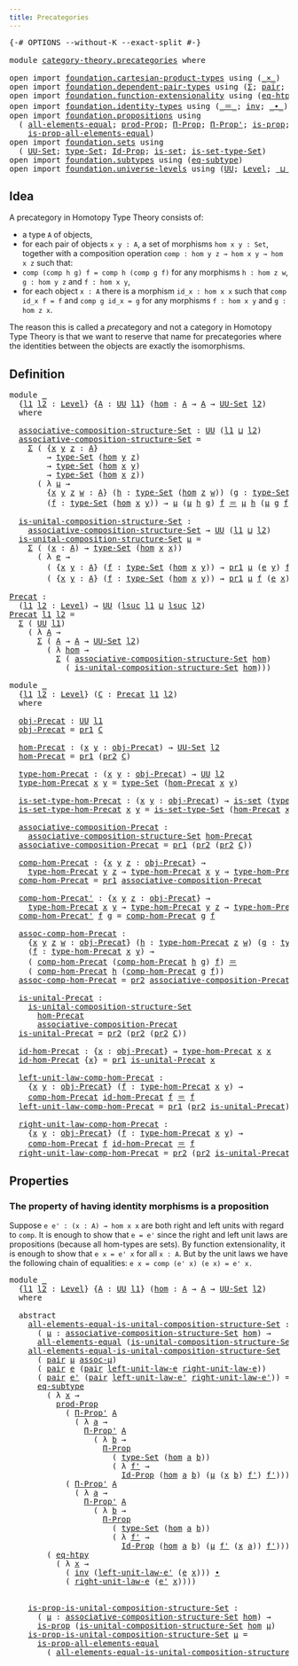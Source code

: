 ```yaml
---
title: Precategories
---
```


<pre class="Agda"><a id="39" class="Symbol">{-#</a> <a id="43" class="Keyword">OPTIONS</a> <a id="51" class="Pragma">--without-K</a> <a id="63" class="Pragma">--exact-split</a> <a id="77" class="Symbol">#-}</a>

<a id="82" class="Keyword">module</a> <a id="89" href="category-theory.precategories.html" class="Module">category-theory.precategories</a> <a id="119" class="Keyword">where</a>

<a id="126" class="Keyword">open</a> <a id="131" class="Keyword">import</a> <a id="138" href="foundation.cartesian-product-types.html" class="Module">foundation.cartesian-product-types</a> <a id="173" class="Keyword">using</a> <a id="179" class="Symbol">(</a><a id="180" href="foundation-core.cartesian-product-types.html#590" class="Function Operator">_×_</a><a id="183" class="Symbol">)</a>
<a id="185" class="Keyword">open</a> <a id="190" class="Keyword">import</a> <a id="197" href="foundation.dependent-pair-types.html" class="Module">foundation.dependent-pair-types</a> <a id="229" class="Keyword">using</a> <a id="235" class="Symbol">(</a><a id="236" href="foundation-core.dependent-pair-types.html#515" class="Record">Σ</a><a id="237" class="Symbol">;</a> <a id="239" href="foundation-core.dependent-pair-types.html#588" class="InductiveConstructor">pair</a><a id="243" class="Symbol">;</a> <a id="245" href="foundation-core.dependent-pair-types.html#605" class="Field">pr1</a><a id="248" class="Symbol">;</a> <a id="250" href="foundation-core.dependent-pair-types.html#617" class="Field">pr2</a><a id="253" class="Symbol">)</a>
<a id="255" class="Keyword">open</a> <a id="260" class="Keyword">import</a> <a id="267" href="foundation.function-extensionality.html" class="Module">foundation.function-extensionality</a> <a id="302" class="Keyword">using</a> <a id="308" class="Symbol">(</a><a id="309" href="foundation-core.function-extensionality.html#1463" class="Function">eq-htpy</a><a id="316" class="Symbol">)</a>
<a id="318" class="Keyword">open</a> <a id="323" class="Keyword">import</a> <a id="330" href="foundation.identity-types.html" class="Module">foundation.identity-types</a> <a id="356" class="Keyword">using</a> <a id="362" class="Symbol">(</a><a id="363" href="foundation-core.identity-types.html#1865" class="Function Operator">_＝_</a><a id="366" class="Symbol">;</a> <a id="368" href="foundation-core.identity-types.html#2729" class="Function">inv</a><a id="371" class="Symbol">;</a> <a id="373" href="foundation-core.identity-types.html#2425" class="Function Operator">_∙_</a><a id="376" class="Symbol">)</a>
<a id="378" class="Keyword">open</a> <a id="383" class="Keyword">import</a> <a id="390" href="foundation.propositions.html" class="Module">foundation.propositions</a> <a id="414" class="Keyword">using</a>
  <a id="422" class="Symbol">(</a> <a id="424" href="foundation-core.propositions.html#2206" class="Function">all-elements-equal</a><a id="442" class="Symbol">;</a> <a id="444" href="foundation-core.propositions.html#5874" class="Function">prod-Prop</a><a id="453" class="Symbol">;</a> <a id="455" href="foundation-core.propositions.html#6694" class="Function">Π-Prop</a><a id="461" class="Symbol">;</a> <a id="463" href="foundation-core.propositions.html#7558" class="Function">Π-Prop&#39;</a><a id="470" class="Symbol">;</a> <a id="472" href="foundation-core.propositions.html#1309" class="Function">is-prop</a><a id="479" class="Symbol">;</a>
    <a id="485" href="foundation-core.propositions.html#2405" class="Function">is-prop-all-elements-equal</a><a id="511" class="Symbol">)</a>
<a id="513" class="Keyword">open</a> <a id="518" class="Keyword">import</a> <a id="525" href="foundation.sets.html" class="Module">foundation.sets</a> <a id="541" class="Keyword">using</a>
  <a id="549" class="Symbol">(</a> <a id="551" href="foundation-core.sets.html#1190" class="Function">UU-Set</a><a id="557" class="Symbol">;</a> <a id="559" href="foundation-core.sets.html#1304" class="Function">type-Set</a><a id="567" class="Symbol">;</a> <a id="569" href="foundation-core.sets.html#1420" class="Function">Id-Prop</a><a id="576" class="Symbol">;</a> <a id="578" href="foundation-core.sets.html#1113" class="Function">is-set</a><a id="584" class="Symbol">;</a> <a id="586" href="foundation-core.sets.html#1355" class="Function">is-set-type-Set</a><a id="601" class="Symbol">)</a>
<a id="603" class="Keyword">open</a> <a id="608" class="Keyword">import</a> <a id="615" href="foundation.subtypes.html" class="Module">foundation.subtypes</a> <a id="635" class="Keyword">using</a> <a id="641" class="Symbol">(</a><a id="642" href="foundation-core.subtypes.html#3438" class="Function">eq-subtype</a><a id="652" class="Symbol">)</a>
<a id="654" class="Keyword">open</a> <a id="659" class="Keyword">import</a> <a id="666" href="foundation.universe-levels.html" class="Module">foundation.universe-levels</a> <a id="693" class="Keyword">using</a> <a id="699" class="Symbol">(</a><a id="700" href="foundation-core.universe-levels.html#235" class="Primitive">UU</a><a id="702" class="Symbol">;</a> <a id="704" href="Agda.Primitive.html#597" class="Postulate">Level</a><a id="709" class="Symbol">;</a> <a id="711" href="Agda.Primitive.html#810" class="Primitive Operator">_⊔_</a><a id="714" class="Symbol">;</a> <a id="716" href="Agda.Primitive.html#780" class="Primitive">lsuc</a><a id="720" class="Symbol">)</a>
</pre>
## Idea

A precategory in Homotopy Type Theory consists of:
- a type `A` of objects,
- for each pair of objects `x y : A`, a set of morphisms `hom x y : Set`,
together with a composition operation `comp : hom y z → hom x y → hom x z` such that:
- `comp (comp h g) f = comp h (comp g f)` for any morphisms `h : hom z w`, `g : hom y z` and `f : hom x y`,
- for each object `x : A` there is a morphism `id_x : hom x x` such that `comp id_x f = f` and `comp g id_x = g` for any morphisms `f : hom x y` and `g : hom z x`.

The reason this is called a *pre*category and not a category in Homotopy Type Theory is that we want to reserve that name for precategories where the identities between the objects are exactly the isomorphisms.

## Definition

<pre class="Agda"><a id="1480" class="Keyword">module</a> <a id="1487" href="category-theory.precategories.html#1487" class="Module">_</a>
  <a id="1491" class="Symbol">{</a><a id="1492" href="category-theory.precategories.html#1492" class="Bound">l1</a> <a id="1495" href="category-theory.precategories.html#1495" class="Bound">l2</a> <a id="1498" class="Symbol">:</a> <a id="1500" href="Agda.Primitive.html#597" class="Postulate">Level</a><a id="1505" class="Symbol">}</a> <a id="1507" class="Symbol">{</a><a id="1508" href="category-theory.precategories.html#1508" class="Bound">A</a> <a id="1510" class="Symbol">:</a> <a id="1512" href="foundation-core.universe-levels.html#235" class="Primitive">UU</a> <a id="1515" href="category-theory.precategories.html#1492" class="Bound">l1</a><a id="1517" class="Symbol">}</a> <a id="1519" class="Symbol">(</a><a id="1520" href="category-theory.precategories.html#1520" class="Bound">hom</a> <a id="1524" class="Symbol">:</a> <a id="1526" href="category-theory.precategories.html#1508" class="Bound">A</a> <a id="1528" class="Symbol">→</a> <a id="1530" href="category-theory.precategories.html#1508" class="Bound">A</a> <a id="1532" class="Symbol">→</a> <a id="1534" href="foundation-core.sets.html#1190" class="Function">UU-Set</a> <a id="1541" href="category-theory.precategories.html#1495" class="Bound">l2</a><a id="1543" class="Symbol">)</a>
  <a id="1547" class="Keyword">where</a>
  
  <a id="1558" href="category-theory.precategories.html#1558" class="Function">associative-composition-structure-Set</a> <a id="1596" class="Symbol">:</a> <a id="1598" href="foundation-core.universe-levels.html#235" class="Primitive">UU</a> <a id="1601" class="Symbol">(</a><a id="1602" href="category-theory.precategories.html#1492" class="Bound">l1</a> <a id="1605" href="Agda.Primitive.html#810" class="Primitive Operator">⊔</a> <a id="1607" href="category-theory.precategories.html#1495" class="Bound">l2</a><a id="1609" class="Symbol">)</a>
  <a id="1613" href="category-theory.precategories.html#1558" class="Function">associative-composition-structure-Set</a> <a id="1651" class="Symbol">=</a>
    <a id="1657" href="foundation-core.dependent-pair-types.html#515" class="Record">Σ</a> <a id="1659" class="Symbol">(</a> <a id="1661" class="Symbol">{</a><a id="1662" href="category-theory.precategories.html#1662" class="Bound">x</a> <a id="1664" href="category-theory.precategories.html#1664" class="Bound">y</a> <a id="1666" href="category-theory.precategories.html#1666" class="Bound">z</a> <a id="1668" class="Symbol">:</a> <a id="1670" href="category-theory.precategories.html#1508" class="Bound">A</a><a id="1671" class="Symbol">}</a>
        <a id="1681" class="Symbol">→</a> <a id="1683" href="foundation-core.sets.html#1304" class="Function">type-Set</a> <a id="1692" class="Symbol">(</a><a id="1693" href="category-theory.precategories.html#1520" class="Bound">hom</a> <a id="1697" href="category-theory.precategories.html#1664" class="Bound">y</a> <a id="1699" href="category-theory.precategories.html#1666" class="Bound">z</a><a id="1700" class="Symbol">)</a>
        <a id="1710" class="Symbol">→</a> <a id="1712" href="foundation-core.sets.html#1304" class="Function">type-Set</a> <a id="1721" class="Symbol">(</a><a id="1722" href="category-theory.precategories.html#1520" class="Bound">hom</a> <a id="1726" href="category-theory.precategories.html#1662" class="Bound">x</a> <a id="1728" href="category-theory.precategories.html#1664" class="Bound">y</a><a id="1729" class="Symbol">)</a>
        <a id="1739" class="Symbol">→</a> <a id="1741" href="foundation-core.sets.html#1304" class="Function">type-Set</a> <a id="1750" class="Symbol">(</a><a id="1751" href="category-theory.precategories.html#1520" class="Bound">hom</a> <a id="1755" href="category-theory.precategories.html#1662" class="Bound">x</a> <a id="1757" href="category-theory.precategories.html#1666" class="Bound">z</a><a id="1758" class="Symbol">))</a>
      <a id="1767" class="Symbol">(</a> <a id="1769" class="Symbol">λ</a> <a id="1771" href="category-theory.precategories.html#1771" class="Bound">μ</a> <a id="1773" class="Symbol">→</a>
        <a id="1783" class="Symbol">{</a><a id="1784" href="category-theory.precategories.html#1784" class="Bound">x</a> <a id="1786" href="category-theory.precategories.html#1786" class="Bound">y</a> <a id="1788" href="category-theory.precategories.html#1788" class="Bound">z</a> <a id="1790" href="category-theory.precategories.html#1790" class="Bound">w</a> <a id="1792" class="Symbol">:</a> <a id="1794" href="category-theory.precategories.html#1508" class="Bound">A</a><a id="1795" class="Symbol">}</a> <a id="1797" class="Symbol">(</a><a id="1798" href="category-theory.precategories.html#1798" class="Bound">h</a> <a id="1800" class="Symbol">:</a> <a id="1802" href="foundation-core.sets.html#1304" class="Function">type-Set</a> <a id="1811" class="Symbol">(</a><a id="1812" href="category-theory.precategories.html#1520" class="Bound">hom</a> <a id="1816" href="category-theory.precategories.html#1788" class="Bound">z</a> <a id="1818" href="category-theory.precategories.html#1790" class="Bound">w</a><a id="1819" class="Symbol">))</a> <a id="1822" class="Symbol">(</a><a id="1823" href="category-theory.precategories.html#1823" class="Bound">g</a> <a id="1825" class="Symbol">:</a> <a id="1827" href="foundation-core.sets.html#1304" class="Function">type-Set</a> <a id="1836" class="Symbol">(</a><a id="1837" href="category-theory.precategories.html#1520" class="Bound">hom</a> <a id="1841" href="category-theory.precategories.html#1786" class="Bound">y</a> <a id="1843" href="category-theory.precategories.html#1788" class="Bound">z</a><a id="1844" class="Symbol">))</a>
        <a id="1855" class="Symbol">(</a><a id="1856" href="category-theory.precategories.html#1856" class="Bound">f</a> <a id="1858" class="Symbol">:</a> <a id="1860" href="foundation-core.sets.html#1304" class="Function">type-Set</a> <a id="1869" class="Symbol">(</a><a id="1870" href="category-theory.precategories.html#1520" class="Bound">hom</a> <a id="1874" href="category-theory.precategories.html#1784" class="Bound">x</a> <a id="1876" href="category-theory.precategories.html#1786" class="Bound">y</a><a id="1877" class="Symbol">))</a> <a id="1880" class="Symbol">→</a> <a id="1882" href="category-theory.precategories.html#1771" class="Bound">μ</a> <a id="1884" class="Symbol">(</a><a id="1885" href="category-theory.precategories.html#1771" class="Bound">μ</a> <a id="1887" href="category-theory.precategories.html#1798" class="Bound">h</a> <a id="1889" href="category-theory.precategories.html#1823" class="Bound">g</a><a id="1890" class="Symbol">)</a> <a id="1892" href="category-theory.precategories.html#1856" class="Bound">f</a> <a id="1894" href="foundation-core.identity-types.html#1865" class="Function Operator">＝</a> <a id="1896" href="category-theory.precategories.html#1771" class="Bound">μ</a> <a id="1898" href="category-theory.precategories.html#1798" class="Bound">h</a> <a id="1900" class="Symbol">(</a><a id="1901" href="category-theory.precategories.html#1771" class="Bound">μ</a> <a id="1903" href="category-theory.precategories.html#1823" class="Bound">g</a> <a id="1905" href="category-theory.precategories.html#1856" class="Bound">f</a><a id="1906" class="Symbol">))</a>

  <a id="1912" href="category-theory.precategories.html#1912" class="Function">is-unital-composition-structure-Set</a> <a id="1948" class="Symbol">:</a>
    <a id="1954" href="category-theory.precategories.html#1558" class="Function">associative-composition-structure-Set</a> <a id="1992" class="Symbol">→</a> <a id="1994" href="foundation-core.universe-levels.html#235" class="Primitive">UU</a> <a id="1997" class="Symbol">(</a><a id="1998" href="category-theory.precategories.html#1492" class="Bound">l1</a> <a id="2001" href="Agda.Primitive.html#810" class="Primitive Operator">⊔</a> <a id="2003" href="category-theory.precategories.html#1495" class="Bound">l2</a><a id="2005" class="Symbol">)</a>
  <a id="2009" href="category-theory.precategories.html#1912" class="Function">is-unital-composition-structure-Set</a> <a id="2045" href="category-theory.precategories.html#2045" class="Bound">μ</a> <a id="2047" class="Symbol">=</a>
    <a id="2053" href="foundation-core.dependent-pair-types.html#515" class="Record">Σ</a> <a id="2055" class="Symbol">(</a> <a id="2057" class="Symbol">(</a><a id="2058" href="category-theory.precategories.html#2058" class="Bound">x</a> <a id="2060" class="Symbol">:</a> <a id="2062" href="category-theory.precategories.html#1508" class="Bound">A</a><a id="2063" class="Symbol">)</a> <a id="2065" class="Symbol">→</a> <a id="2067" href="foundation-core.sets.html#1304" class="Function">type-Set</a> <a id="2076" class="Symbol">(</a><a id="2077" href="category-theory.precategories.html#1520" class="Bound">hom</a> <a id="2081" href="category-theory.precategories.html#2058" class="Bound">x</a> <a id="2083" href="category-theory.precategories.html#2058" class="Bound">x</a><a id="2084" class="Symbol">))</a>
      <a id="2093" class="Symbol">(</a> <a id="2095" class="Symbol">λ</a> <a id="2097" href="category-theory.precategories.html#2097" class="Bound">e</a> <a id="2099" class="Symbol">→</a>
        <a id="2109" class="Symbol">(</a> <a id="2111" class="Symbol">{</a><a id="2112" href="category-theory.precategories.html#2112" class="Bound">x</a> <a id="2114" href="category-theory.precategories.html#2114" class="Bound">y</a> <a id="2116" class="Symbol">:</a> <a id="2118" href="category-theory.precategories.html#1508" class="Bound">A</a><a id="2119" class="Symbol">}</a> <a id="2121" class="Symbol">(</a><a id="2122" href="category-theory.precategories.html#2122" class="Bound">f</a> <a id="2124" class="Symbol">:</a> <a id="2126" href="foundation-core.sets.html#1304" class="Function">type-Set</a> <a id="2135" class="Symbol">(</a><a id="2136" href="category-theory.precategories.html#1520" class="Bound">hom</a> <a id="2140" href="category-theory.precategories.html#2112" class="Bound">x</a> <a id="2142" href="category-theory.precategories.html#2114" class="Bound">y</a><a id="2143" class="Symbol">))</a> <a id="2146" class="Symbol">→</a> <a id="2148" href="foundation-core.dependent-pair-types.html#605" class="Field">pr1</a> <a id="2152" href="category-theory.precategories.html#2045" class="Bound">μ</a> <a id="2154" class="Symbol">(</a><a id="2155" href="category-theory.precategories.html#2097" class="Bound">e</a> <a id="2157" href="category-theory.precategories.html#2114" class="Bound">y</a><a id="2158" class="Symbol">)</a> <a id="2160" href="category-theory.precategories.html#2122" class="Bound">f</a> <a id="2162" href="foundation-core.identity-types.html#1865" class="Function Operator">＝</a> <a id="2164" href="category-theory.precategories.html#2122" class="Bound">f</a><a id="2165" class="Symbol">)</a> <a id="2167" href="foundation-core.cartesian-product-types.html#590" class="Function Operator">×</a>
        <a id="2177" class="Symbol">(</a> <a id="2179" class="Symbol">{</a><a id="2180" href="category-theory.precategories.html#2180" class="Bound">x</a> <a id="2182" href="category-theory.precategories.html#2182" class="Bound">y</a> <a id="2184" class="Symbol">:</a> <a id="2186" href="category-theory.precategories.html#1508" class="Bound">A</a><a id="2187" class="Symbol">}</a> <a id="2189" class="Symbol">(</a><a id="2190" href="category-theory.precategories.html#2190" class="Bound">f</a> <a id="2192" class="Symbol">:</a> <a id="2194" href="foundation-core.sets.html#1304" class="Function">type-Set</a> <a id="2203" class="Symbol">(</a><a id="2204" href="category-theory.precategories.html#1520" class="Bound">hom</a> <a id="2208" href="category-theory.precategories.html#2180" class="Bound">x</a> <a id="2210" href="category-theory.precategories.html#2182" class="Bound">y</a><a id="2211" class="Symbol">))</a> <a id="2214" class="Symbol">→</a> <a id="2216" href="foundation-core.dependent-pair-types.html#605" class="Field">pr1</a> <a id="2220" href="category-theory.precategories.html#2045" class="Bound">μ</a> <a id="2222" href="category-theory.precategories.html#2190" class="Bound">f</a> <a id="2224" class="Symbol">(</a><a id="2225" href="category-theory.precategories.html#2097" class="Bound">e</a> <a id="2227" href="category-theory.precategories.html#2180" class="Bound">x</a><a id="2228" class="Symbol">)</a> <a id="2230" href="foundation-core.identity-types.html#1865" class="Function Operator">＝</a> <a id="2232" href="category-theory.precategories.html#2190" class="Bound">f</a><a id="2233" class="Symbol">))</a>

<a id="Precat"></a><a id="2237" href="category-theory.precategories.html#2237" class="Function">Precat</a> <a id="2244" class="Symbol">:</a>
  <a id="2248" class="Symbol">(</a><a id="2249" href="category-theory.precategories.html#2249" class="Bound">l1</a> <a id="2252" href="category-theory.precategories.html#2252" class="Bound">l2</a> <a id="2255" class="Symbol">:</a> <a id="2257" href="Agda.Primitive.html#597" class="Postulate">Level</a><a id="2262" class="Symbol">)</a> <a id="2264" class="Symbol">→</a> <a id="2266" href="foundation-core.universe-levels.html#235" class="Primitive">UU</a> <a id="2269" class="Symbol">(</a><a id="2270" href="Agda.Primitive.html#780" class="Primitive">lsuc</a> <a id="2275" href="category-theory.precategories.html#2249" class="Bound">l1</a> <a id="2278" href="Agda.Primitive.html#810" class="Primitive Operator">⊔</a> <a id="2280" href="Agda.Primitive.html#780" class="Primitive">lsuc</a> <a id="2285" href="category-theory.precategories.html#2252" class="Bound">l2</a><a id="2287" class="Symbol">)</a>
<a id="2289" href="category-theory.precategories.html#2237" class="Function">Precat</a> <a id="2296" href="category-theory.precategories.html#2296" class="Bound">l1</a> <a id="2299" href="category-theory.precategories.html#2299" class="Bound">l2</a> <a id="2302" class="Symbol">=</a>
  <a id="2306" href="foundation-core.dependent-pair-types.html#515" class="Record">Σ</a> <a id="2308" class="Symbol">(</a> <a id="2310" href="foundation-core.universe-levels.html#235" class="Primitive">UU</a> <a id="2313" href="category-theory.precategories.html#2296" class="Bound">l1</a><a id="2315" class="Symbol">)</a>
    <a id="2321" class="Symbol">(</a> <a id="2323" class="Symbol">λ</a> <a id="2325" href="category-theory.precategories.html#2325" class="Bound">A</a> <a id="2327" class="Symbol">→</a>
      <a id="2335" href="foundation-core.dependent-pair-types.html#515" class="Record">Σ</a> <a id="2337" class="Symbol">(</a> <a id="2339" href="category-theory.precategories.html#2325" class="Bound">A</a> <a id="2341" class="Symbol">→</a> <a id="2343" href="category-theory.precategories.html#2325" class="Bound">A</a> <a id="2345" class="Symbol">→</a> <a id="2347" href="foundation-core.sets.html#1190" class="Function">UU-Set</a> <a id="2354" href="category-theory.precategories.html#2299" class="Bound">l2</a><a id="2356" class="Symbol">)</a>
        <a id="2366" class="Symbol">(</a> <a id="2368" class="Symbol">λ</a> <a id="2370" href="category-theory.precategories.html#2370" class="Bound">hom</a> <a id="2374" class="Symbol">→</a>
          <a id="2386" href="foundation-core.dependent-pair-types.html#515" class="Record">Σ</a> <a id="2388" class="Symbol">(</a> <a id="2390" href="category-theory.precategories.html#1558" class="Function">associative-composition-structure-Set</a> <a id="2428" href="category-theory.precategories.html#2370" class="Bound">hom</a><a id="2431" class="Symbol">)</a>
            <a id="2445" class="Symbol">(</a> <a id="2447" href="category-theory.precategories.html#1912" class="Function">is-unital-composition-structure-Set</a> <a id="2483" href="category-theory.precategories.html#2370" class="Bound">hom</a><a id="2486" class="Symbol">)))</a>

<a id="2491" class="Keyword">module</a> <a id="2498" href="category-theory.precategories.html#2498" class="Module">_</a>
  <a id="2502" class="Symbol">{</a><a id="2503" href="category-theory.precategories.html#2503" class="Bound">l1</a> <a id="2506" href="category-theory.precategories.html#2506" class="Bound">l2</a> <a id="2509" class="Symbol">:</a> <a id="2511" href="Agda.Primitive.html#597" class="Postulate">Level</a><a id="2516" class="Symbol">}</a> <a id="2518" class="Symbol">(</a><a id="2519" href="category-theory.precategories.html#2519" class="Bound">C</a> <a id="2521" class="Symbol">:</a> <a id="2523" href="category-theory.precategories.html#2237" class="Function">Precat</a> <a id="2530" href="category-theory.precategories.html#2503" class="Bound">l1</a> <a id="2533" href="category-theory.precategories.html#2506" class="Bound">l2</a><a id="2535" class="Symbol">)</a>
  <a id="2539" class="Keyword">where</a>
  
  <a id="2550" href="category-theory.precategories.html#2550" class="Function">obj-Precat</a> <a id="2561" class="Symbol">:</a> <a id="2563" href="foundation-core.universe-levels.html#235" class="Primitive">UU</a> <a id="2566" href="category-theory.precategories.html#2503" class="Bound">l1</a>
  <a id="2571" href="category-theory.precategories.html#2550" class="Function">obj-Precat</a> <a id="2582" class="Symbol">=</a> <a id="2584" href="foundation-core.dependent-pair-types.html#605" class="Field">pr1</a> <a id="2588" href="category-theory.precategories.html#2519" class="Bound">C</a>
  
  <a id="2595" href="category-theory.precategories.html#2595" class="Function">hom-Precat</a> <a id="2606" class="Symbol">:</a> <a id="2608" class="Symbol">(</a><a id="2609" href="category-theory.precategories.html#2609" class="Bound">x</a> <a id="2611" href="category-theory.precategories.html#2611" class="Bound">y</a> <a id="2613" class="Symbol">:</a> <a id="2615" href="category-theory.precategories.html#2550" class="Function">obj-Precat</a><a id="2625" class="Symbol">)</a> <a id="2627" class="Symbol">→</a> <a id="2629" href="foundation-core.sets.html#1190" class="Function">UU-Set</a> <a id="2636" href="category-theory.precategories.html#2506" class="Bound">l2</a>
  <a id="2641" href="category-theory.precategories.html#2595" class="Function">hom-Precat</a> <a id="2652" class="Symbol">=</a> <a id="2654" href="foundation-core.dependent-pair-types.html#605" class="Field">pr1</a> <a id="2658" class="Symbol">(</a><a id="2659" href="foundation-core.dependent-pair-types.html#617" class="Field">pr2</a> <a id="2663" href="category-theory.precategories.html#2519" class="Bound">C</a><a id="2664" class="Symbol">)</a>

  <a id="2669" href="category-theory.precategories.html#2669" class="Function">type-hom-Precat</a> <a id="2685" class="Symbol">:</a> <a id="2687" class="Symbol">(</a><a id="2688" href="category-theory.precategories.html#2688" class="Bound">x</a> <a id="2690" href="category-theory.precategories.html#2690" class="Bound">y</a> <a id="2692" class="Symbol">:</a> <a id="2694" href="category-theory.precategories.html#2550" class="Function">obj-Precat</a><a id="2704" class="Symbol">)</a> <a id="2706" class="Symbol">→</a> <a id="2708" href="foundation-core.universe-levels.html#235" class="Primitive">UU</a> <a id="2711" href="category-theory.precategories.html#2506" class="Bound">l2</a>
  <a id="2716" href="category-theory.precategories.html#2669" class="Function">type-hom-Precat</a> <a id="2732" href="category-theory.precategories.html#2732" class="Bound">x</a> <a id="2734" href="category-theory.precategories.html#2734" class="Bound">y</a> <a id="2736" class="Symbol">=</a> <a id="2738" href="foundation-core.sets.html#1304" class="Function">type-Set</a> <a id="2747" class="Symbol">(</a><a id="2748" href="category-theory.precategories.html#2595" class="Function">hom-Precat</a> <a id="2759" href="category-theory.precategories.html#2732" class="Bound">x</a> <a id="2761" href="category-theory.precategories.html#2734" class="Bound">y</a><a id="2762" class="Symbol">)</a>

  <a id="2767" href="category-theory.precategories.html#2767" class="Function">is-set-type-hom-Precat</a> <a id="2790" class="Symbol">:</a> <a id="2792" class="Symbol">(</a><a id="2793" href="category-theory.precategories.html#2793" class="Bound">x</a> <a id="2795" href="category-theory.precategories.html#2795" class="Bound">y</a> <a id="2797" class="Symbol">:</a> <a id="2799" href="category-theory.precategories.html#2550" class="Function">obj-Precat</a><a id="2809" class="Symbol">)</a> <a id="2811" class="Symbol">→</a> <a id="2813" href="foundation-core.sets.html#1113" class="Function">is-set</a> <a id="2820" class="Symbol">(</a><a id="2821" href="category-theory.precategories.html#2669" class="Function">type-hom-Precat</a> <a id="2837" href="category-theory.precategories.html#2793" class="Bound">x</a> <a id="2839" href="category-theory.precategories.html#2795" class="Bound">y</a><a id="2840" class="Symbol">)</a>
  <a id="2844" href="category-theory.precategories.html#2767" class="Function">is-set-type-hom-Precat</a> <a id="2867" href="category-theory.precategories.html#2867" class="Bound">x</a> <a id="2869" href="category-theory.precategories.html#2869" class="Bound">y</a> <a id="2871" class="Symbol">=</a> <a id="2873" href="foundation-core.sets.html#1355" class="Function">is-set-type-Set</a> <a id="2889" class="Symbol">(</a><a id="2890" href="category-theory.precategories.html#2595" class="Function">hom-Precat</a> <a id="2901" href="category-theory.precategories.html#2867" class="Bound">x</a> <a id="2903" href="category-theory.precategories.html#2869" class="Bound">y</a><a id="2904" class="Symbol">)</a>

  <a id="2909" href="category-theory.precategories.html#2909" class="Function">associative-composition-Precat</a> <a id="2940" class="Symbol">:</a>
    <a id="2946" href="category-theory.precategories.html#1558" class="Function">associative-composition-structure-Set</a> <a id="2984" href="category-theory.precategories.html#2595" class="Function">hom-Precat</a>
  <a id="2997" href="category-theory.precategories.html#2909" class="Function">associative-composition-Precat</a> <a id="3028" class="Symbol">=</a> <a id="3030" href="foundation-core.dependent-pair-types.html#605" class="Field">pr1</a> <a id="3034" class="Symbol">(</a><a id="3035" href="foundation-core.dependent-pair-types.html#617" class="Field">pr2</a> <a id="3039" class="Symbol">(</a><a id="3040" href="foundation-core.dependent-pair-types.html#617" class="Field">pr2</a> <a id="3044" href="category-theory.precategories.html#2519" class="Bound">C</a><a id="3045" class="Symbol">))</a>

  <a id="3051" href="category-theory.precategories.html#3051" class="Function">comp-hom-Precat</a> <a id="3067" class="Symbol">:</a> <a id="3069" class="Symbol">{</a><a id="3070" href="category-theory.precategories.html#3070" class="Bound">x</a> <a id="3072" href="category-theory.precategories.html#3072" class="Bound">y</a> <a id="3074" href="category-theory.precategories.html#3074" class="Bound">z</a> <a id="3076" class="Symbol">:</a> <a id="3078" href="category-theory.precategories.html#2550" class="Function">obj-Precat</a><a id="3088" class="Symbol">}</a> <a id="3090" class="Symbol">→</a>
    <a id="3096" href="category-theory.precategories.html#2669" class="Function">type-hom-Precat</a> <a id="3112" href="category-theory.precategories.html#3072" class="Bound">y</a> <a id="3114" href="category-theory.precategories.html#3074" class="Bound">z</a> <a id="3116" class="Symbol">→</a> <a id="3118" href="category-theory.precategories.html#2669" class="Function">type-hom-Precat</a> <a id="3134" href="category-theory.precategories.html#3070" class="Bound">x</a> <a id="3136" href="category-theory.precategories.html#3072" class="Bound">y</a> <a id="3138" class="Symbol">→</a> <a id="3140" href="category-theory.precategories.html#2669" class="Function">type-hom-Precat</a> <a id="3156" href="category-theory.precategories.html#3070" class="Bound">x</a> <a id="3158" href="category-theory.precategories.html#3074" class="Bound">z</a>
  <a id="3162" href="category-theory.precategories.html#3051" class="Function">comp-hom-Precat</a> <a id="3178" class="Symbol">=</a> <a id="3180" href="foundation-core.dependent-pair-types.html#605" class="Field">pr1</a> <a id="3184" href="category-theory.precategories.html#2909" class="Function">associative-composition-Precat</a>

  <a id="3218" href="category-theory.precategories.html#3218" class="Function">comp-hom-Precat&#39;</a> <a id="3235" class="Symbol">:</a> <a id="3237" class="Symbol">{</a><a id="3238" href="category-theory.precategories.html#3238" class="Bound">x</a> <a id="3240" href="category-theory.precategories.html#3240" class="Bound">y</a> <a id="3242" href="category-theory.precategories.html#3242" class="Bound">z</a> <a id="3244" class="Symbol">:</a> <a id="3246" href="category-theory.precategories.html#2550" class="Function">obj-Precat</a><a id="3256" class="Symbol">}</a> <a id="3258" class="Symbol">→</a>
    <a id="3264" href="category-theory.precategories.html#2669" class="Function">type-hom-Precat</a> <a id="3280" href="category-theory.precategories.html#3238" class="Bound">x</a> <a id="3282" href="category-theory.precategories.html#3240" class="Bound">y</a> <a id="3284" class="Symbol">→</a> <a id="3286" href="category-theory.precategories.html#2669" class="Function">type-hom-Precat</a> <a id="3302" href="category-theory.precategories.html#3240" class="Bound">y</a> <a id="3304" href="category-theory.precategories.html#3242" class="Bound">z</a> <a id="3306" class="Symbol">→</a> <a id="3308" href="category-theory.precategories.html#2669" class="Function">type-hom-Precat</a> <a id="3324" href="category-theory.precategories.html#3238" class="Bound">x</a> <a id="3326" href="category-theory.precategories.html#3242" class="Bound">z</a>
  <a id="3330" href="category-theory.precategories.html#3218" class="Function">comp-hom-Precat&#39;</a> <a id="3347" href="category-theory.precategories.html#3347" class="Bound">f</a> <a id="3349" href="category-theory.precategories.html#3349" class="Bound">g</a> <a id="3351" class="Symbol">=</a> <a id="3353" href="category-theory.precategories.html#3051" class="Function">comp-hom-Precat</a> <a id="3369" href="category-theory.precategories.html#3349" class="Bound">g</a> <a id="3371" href="category-theory.precategories.html#3347" class="Bound">f</a>

  <a id="3376" href="category-theory.precategories.html#3376" class="Function">assoc-comp-hom-Precat</a> <a id="3398" class="Symbol">:</a>
    <a id="3404" class="Symbol">{</a><a id="3405" href="category-theory.precategories.html#3405" class="Bound">x</a> <a id="3407" href="category-theory.precategories.html#3407" class="Bound">y</a> <a id="3409" href="category-theory.precategories.html#3409" class="Bound">z</a> <a id="3411" href="category-theory.precategories.html#3411" class="Bound">w</a> <a id="3413" class="Symbol">:</a> <a id="3415" href="category-theory.precategories.html#2550" class="Function">obj-Precat</a><a id="3425" class="Symbol">}</a> <a id="3427" class="Symbol">(</a><a id="3428" href="category-theory.precategories.html#3428" class="Bound">h</a> <a id="3430" class="Symbol">:</a> <a id="3432" href="category-theory.precategories.html#2669" class="Function">type-hom-Precat</a> <a id="3448" href="category-theory.precategories.html#3409" class="Bound">z</a> <a id="3450" href="category-theory.precategories.html#3411" class="Bound">w</a><a id="3451" class="Symbol">)</a> <a id="3453" class="Symbol">(</a><a id="3454" href="category-theory.precategories.html#3454" class="Bound">g</a> <a id="3456" class="Symbol">:</a> <a id="3458" href="category-theory.precategories.html#2669" class="Function">type-hom-Precat</a> <a id="3474" href="category-theory.precategories.html#3407" class="Bound">y</a> <a id="3476" href="category-theory.precategories.html#3409" class="Bound">z</a><a id="3477" class="Symbol">)</a>
    <a id="3483" class="Symbol">(</a><a id="3484" href="category-theory.precategories.html#3484" class="Bound">f</a> <a id="3486" class="Symbol">:</a> <a id="3488" href="category-theory.precategories.html#2669" class="Function">type-hom-Precat</a> <a id="3504" href="category-theory.precategories.html#3405" class="Bound">x</a> <a id="3506" href="category-theory.precategories.html#3407" class="Bound">y</a><a id="3507" class="Symbol">)</a> <a id="3509" class="Symbol">→</a>
    <a id="3515" class="Symbol">(</a> <a id="3517" href="category-theory.precategories.html#3051" class="Function">comp-hom-Precat</a> <a id="3533" class="Symbol">(</a><a id="3534" href="category-theory.precategories.html#3051" class="Function">comp-hom-Precat</a> <a id="3550" href="category-theory.precategories.html#3428" class="Bound">h</a> <a id="3552" href="category-theory.precategories.html#3454" class="Bound">g</a><a id="3553" class="Symbol">)</a> <a id="3555" href="category-theory.precategories.html#3484" class="Bound">f</a><a id="3556" class="Symbol">)</a> <a id="3558" href="foundation-core.identity-types.html#1865" class="Function Operator">＝</a>
    <a id="3564" class="Symbol">(</a> <a id="3566" href="category-theory.precategories.html#3051" class="Function">comp-hom-Precat</a> <a id="3582" href="category-theory.precategories.html#3428" class="Bound">h</a> <a id="3584" class="Symbol">(</a><a id="3585" href="category-theory.precategories.html#3051" class="Function">comp-hom-Precat</a> <a id="3601" href="category-theory.precategories.html#3454" class="Bound">g</a> <a id="3603" href="category-theory.precategories.html#3484" class="Bound">f</a><a id="3604" class="Symbol">))</a>
  <a id="3609" href="category-theory.precategories.html#3376" class="Function">assoc-comp-hom-Precat</a> <a id="3631" class="Symbol">=</a> <a id="3633" href="foundation-core.dependent-pair-types.html#617" class="Field">pr2</a> <a id="3637" href="category-theory.precategories.html#2909" class="Function">associative-composition-Precat</a>

  <a id="3671" href="category-theory.precategories.html#3671" class="Function">is-unital-Precat</a> <a id="3688" class="Symbol">:</a>
    <a id="3694" href="category-theory.precategories.html#1912" class="Function">is-unital-composition-structure-Set</a>
      <a id="3736" href="category-theory.precategories.html#2595" class="Function">hom-Precat</a>
      <a id="3753" href="category-theory.precategories.html#2909" class="Function">associative-composition-Precat</a>
  <a id="3786" href="category-theory.precategories.html#3671" class="Function">is-unital-Precat</a> <a id="3803" class="Symbol">=</a> <a id="3805" href="foundation-core.dependent-pair-types.html#617" class="Field">pr2</a> <a id="3809" class="Symbol">(</a><a id="3810" href="foundation-core.dependent-pair-types.html#617" class="Field">pr2</a> <a id="3814" class="Symbol">(</a><a id="3815" href="foundation-core.dependent-pair-types.html#617" class="Field">pr2</a> <a id="3819" href="category-theory.precategories.html#2519" class="Bound">C</a><a id="3820" class="Symbol">))</a>

  <a id="3826" href="category-theory.precategories.html#3826" class="Function">id-hom-Precat</a> <a id="3840" class="Symbol">:</a> <a id="3842" class="Symbol">{</a><a id="3843" href="category-theory.precategories.html#3843" class="Bound">x</a> <a id="3845" class="Symbol">:</a> <a id="3847" href="category-theory.precategories.html#2550" class="Function">obj-Precat</a><a id="3857" class="Symbol">}</a> <a id="3859" class="Symbol">→</a> <a id="3861" href="category-theory.precategories.html#2669" class="Function">type-hom-Precat</a> <a id="3877" href="category-theory.precategories.html#3843" class="Bound">x</a> <a id="3879" href="category-theory.precategories.html#3843" class="Bound">x</a>
  <a id="3883" href="category-theory.precategories.html#3826" class="Function">id-hom-Precat</a> <a id="3897" class="Symbol">{</a><a id="3898" href="category-theory.precategories.html#3898" class="Bound">x</a><a id="3899" class="Symbol">}</a> <a id="3901" class="Symbol">=</a> <a id="3903" href="foundation-core.dependent-pair-types.html#605" class="Field">pr1</a> <a id="3907" href="category-theory.precategories.html#3671" class="Function">is-unital-Precat</a> <a id="3924" href="category-theory.precategories.html#3898" class="Bound">x</a>

  <a id="3929" href="category-theory.precategories.html#3929" class="Function">left-unit-law-comp-hom-Precat</a> <a id="3959" class="Symbol">:</a>
    <a id="3965" class="Symbol">{</a><a id="3966" href="category-theory.precategories.html#3966" class="Bound">x</a> <a id="3968" href="category-theory.precategories.html#3968" class="Bound">y</a> <a id="3970" class="Symbol">:</a> <a id="3972" href="category-theory.precategories.html#2550" class="Function">obj-Precat</a><a id="3982" class="Symbol">}</a> <a id="3984" class="Symbol">(</a><a id="3985" href="category-theory.precategories.html#3985" class="Bound">f</a> <a id="3987" class="Symbol">:</a> <a id="3989" href="category-theory.precategories.html#2669" class="Function">type-hom-Precat</a> <a id="4005" href="category-theory.precategories.html#3966" class="Bound">x</a> <a id="4007" href="category-theory.precategories.html#3968" class="Bound">y</a><a id="4008" class="Symbol">)</a> <a id="4010" class="Symbol">→</a>
    <a id="4016" href="category-theory.precategories.html#3051" class="Function">comp-hom-Precat</a> <a id="4032" href="category-theory.precategories.html#3826" class="Function">id-hom-Precat</a> <a id="4046" href="category-theory.precategories.html#3985" class="Bound">f</a> <a id="4048" href="foundation-core.identity-types.html#1865" class="Function Operator">＝</a> <a id="4050" href="category-theory.precategories.html#3985" class="Bound">f</a>
  <a id="4054" href="category-theory.precategories.html#3929" class="Function">left-unit-law-comp-hom-Precat</a> <a id="4084" class="Symbol">=</a> <a id="4086" href="foundation-core.dependent-pair-types.html#605" class="Field">pr1</a> <a id="4090" class="Symbol">(</a><a id="4091" href="foundation-core.dependent-pair-types.html#617" class="Field">pr2</a> <a id="4095" href="category-theory.precategories.html#3671" class="Function">is-unital-Precat</a><a id="4111" class="Symbol">)</a>

  <a id="4116" href="category-theory.precategories.html#4116" class="Function">right-unit-law-comp-hom-Precat</a> <a id="4147" class="Symbol">:</a>
    <a id="4153" class="Symbol">{</a><a id="4154" href="category-theory.precategories.html#4154" class="Bound">x</a> <a id="4156" href="category-theory.precategories.html#4156" class="Bound">y</a> <a id="4158" class="Symbol">:</a> <a id="4160" href="category-theory.precategories.html#2550" class="Function">obj-Precat</a><a id="4170" class="Symbol">}</a> <a id="4172" class="Symbol">(</a><a id="4173" href="category-theory.precategories.html#4173" class="Bound">f</a> <a id="4175" class="Symbol">:</a> <a id="4177" href="category-theory.precategories.html#2669" class="Function">type-hom-Precat</a> <a id="4193" href="category-theory.precategories.html#4154" class="Bound">x</a> <a id="4195" href="category-theory.precategories.html#4156" class="Bound">y</a><a id="4196" class="Symbol">)</a> <a id="4198" class="Symbol">→</a>
    <a id="4204" href="category-theory.precategories.html#3051" class="Function">comp-hom-Precat</a> <a id="4220" href="category-theory.precategories.html#4173" class="Bound">f</a> <a id="4222" href="category-theory.precategories.html#3826" class="Function">id-hom-Precat</a> <a id="4236" href="foundation-core.identity-types.html#1865" class="Function Operator">＝</a> <a id="4238" href="category-theory.precategories.html#4173" class="Bound">f</a>
  <a id="4242" href="category-theory.precategories.html#4116" class="Function">right-unit-law-comp-hom-Precat</a> <a id="4273" class="Symbol">=</a> <a id="4275" href="foundation-core.dependent-pair-types.html#617" class="Field">pr2</a> <a id="4279" class="Symbol">(</a><a id="4280" href="foundation-core.dependent-pair-types.html#617" class="Field">pr2</a> <a id="4284" href="category-theory.precategories.html#3671" class="Function">is-unital-Precat</a><a id="4300" class="Symbol">)</a>
</pre>
## Properties

### The property of having identity morphisms is a proposition

Suppose `e e' : (x : A) → hom x x` are both right and left units with regard to `comp`. It is enough to show that `e = e'` since the right and left unit laws are propositions (because all hom-types are sets). By function extensionality, it is enough to show that `e x = e' x` for all `x : A`. But by the unit laws we have the following chain of equalities:
`e x = comp (e' x) (e x) = e' x.`

<pre class="Agda"><a id="4786" class="Keyword">module</a> <a id="4793" href="category-theory.precategories.html#4793" class="Module">_</a>
  <a id="4797" class="Symbol">{</a><a id="4798" href="category-theory.precategories.html#4798" class="Bound">l1</a> <a id="4801" href="category-theory.precategories.html#4801" class="Bound">l2</a> <a id="4804" class="Symbol">:</a> <a id="4806" href="Agda.Primitive.html#597" class="Postulate">Level</a><a id="4811" class="Symbol">}</a> <a id="4813" class="Symbol">{</a><a id="4814" href="category-theory.precategories.html#4814" class="Bound">A</a> <a id="4816" class="Symbol">:</a> <a id="4818" href="foundation-core.universe-levels.html#235" class="Primitive">UU</a> <a id="4821" href="category-theory.precategories.html#4798" class="Bound">l1</a><a id="4823" class="Symbol">}</a> <a id="4825" class="Symbol">(</a><a id="4826" href="category-theory.precategories.html#4826" class="Bound">hom</a> <a id="4830" class="Symbol">:</a> <a id="4832" href="category-theory.precategories.html#4814" class="Bound">A</a> <a id="4834" class="Symbol">→</a> <a id="4836" href="category-theory.precategories.html#4814" class="Bound">A</a> <a id="4838" class="Symbol">→</a> <a id="4840" href="foundation-core.sets.html#1190" class="Function">UU-Set</a> <a id="4847" href="category-theory.precategories.html#4801" class="Bound">l2</a><a id="4849" class="Symbol">)</a>
  <a id="4853" class="Keyword">where</a>

  <a id="4862" class="Keyword">abstract</a>
    <a id="4875" href="category-theory.precategories.html#4875" class="Function">all-elements-equal-is-unital-composition-structure-Set</a> <a id="4930" class="Symbol">:</a>
      <a id="4938" class="Symbol">(</a> <a id="4940" href="category-theory.precategories.html#4940" class="Bound">μ</a> <a id="4942" class="Symbol">:</a> <a id="4944" href="category-theory.precategories.html#1558" class="Function">associative-composition-structure-Set</a> <a id="4982" href="category-theory.precategories.html#4826" class="Bound">hom</a><a id="4985" class="Symbol">)</a> <a id="4987" class="Symbol">→</a>
      <a id="4995" href="foundation-core.propositions.html#2206" class="Function">all-elements-equal</a> <a id="5014" class="Symbol">(</a><a id="5015" href="category-theory.precategories.html#1912" class="Function">is-unital-composition-structure-Set</a> <a id="5051" href="category-theory.precategories.html#4826" class="Bound">hom</a> <a id="5055" href="category-theory.precategories.html#4940" class="Bound">μ</a><a id="5056" class="Symbol">)</a>
    <a id="5062" href="category-theory.precategories.html#4875" class="Function">all-elements-equal-is-unital-composition-structure-Set</a>
      <a id="5123" class="Symbol">(</a> <a id="5125" href="foundation-core.dependent-pair-types.html#588" class="InductiveConstructor">pair</a> <a id="5130" href="category-theory.precategories.html#5130" class="Bound">μ</a> <a id="5132" href="category-theory.precategories.html#5132" class="Bound">assoc-μ</a><a id="5139" class="Symbol">)</a>
      <a id="5147" class="Symbol">(</a> <a id="5149" href="foundation-core.dependent-pair-types.html#588" class="InductiveConstructor">pair</a> <a id="5154" href="category-theory.precategories.html#5154" class="Bound">e</a> <a id="5156" class="Symbol">(</a><a id="5157" href="foundation-core.dependent-pair-types.html#588" class="InductiveConstructor">pair</a> <a id="5162" href="category-theory.precategories.html#5162" class="Bound">left-unit-law-e</a> <a id="5178" href="category-theory.precategories.html#5178" class="Bound">right-unit-law-e</a><a id="5194" class="Symbol">))</a>
      <a id="5203" class="Symbol">(</a> <a id="5205" href="foundation-core.dependent-pair-types.html#588" class="InductiveConstructor">pair</a> <a id="5210" href="category-theory.precategories.html#5210" class="Bound">e&#39;</a> <a id="5213" class="Symbol">(</a><a id="5214" href="foundation-core.dependent-pair-types.html#588" class="InductiveConstructor">pair</a> <a id="5219" href="category-theory.precategories.html#5219" class="Bound">left-unit-law-e&#39;</a> <a id="5236" href="category-theory.precategories.html#5236" class="Bound">right-unit-law-e&#39;</a><a id="5253" class="Symbol">))</a> <a id="5256" class="Symbol">=</a>
      <a id="5264" href="foundation-core.subtypes.html#3438" class="Function">eq-subtype</a>
        <a id="5283" class="Symbol">(</a> <a id="5285" class="Symbol">λ</a> <a id="5287" href="category-theory.precategories.html#5287" class="Bound">x</a> <a id="5289" class="Symbol">→</a>
          <a id="5301" href="foundation-core.propositions.html#5874" class="Function">prod-Prop</a>
            <a id="5323" class="Symbol">(</a> <a id="5325" href="foundation-core.propositions.html#7558" class="Function">Π-Prop&#39;</a> <a id="5333" href="category-theory.precategories.html#4814" class="Bound">A</a>
              <a id="5349" class="Symbol">(</a> <a id="5351" class="Symbol">λ</a> <a id="5353" href="category-theory.precategories.html#5353" class="Bound">a</a> <a id="5355" class="Symbol">→</a>
                <a id="5373" href="foundation-core.propositions.html#7558" class="Function">Π-Prop&#39;</a> <a id="5381" href="category-theory.precategories.html#4814" class="Bound">A</a>
                  <a id="5401" class="Symbol">(</a> <a id="5403" class="Symbol">λ</a> <a id="5405" href="category-theory.precategories.html#5405" class="Bound">b</a> <a id="5407" class="Symbol">→</a>
                    <a id="5429" href="foundation-core.propositions.html#6694" class="Function">Π-Prop</a>
                      <a id="5458" class="Symbol">(</a> <a id="5460" href="foundation-core.sets.html#1304" class="Function">type-Set</a> <a id="5469" class="Symbol">(</a><a id="5470" href="category-theory.precategories.html#4826" class="Bound">hom</a> <a id="5474" href="category-theory.precategories.html#5353" class="Bound">a</a> <a id="5476" href="category-theory.precategories.html#5405" class="Bound">b</a><a id="5477" class="Symbol">))</a>
                      <a id="5502" class="Symbol">(</a> <a id="5504" class="Symbol">λ</a> <a id="5506" href="category-theory.precategories.html#5506" class="Bound">f&#39;</a> <a id="5509" class="Symbol">→</a>
                        <a id="5535" href="foundation-core.sets.html#1420" class="Function">Id-Prop</a> <a id="5543" class="Symbol">(</a><a id="5544" href="category-theory.precategories.html#4826" class="Bound">hom</a> <a id="5548" href="category-theory.precategories.html#5353" class="Bound">a</a> <a id="5550" href="category-theory.precategories.html#5405" class="Bound">b</a><a id="5551" class="Symbol">)</a> <a id="5553" class="Symbol">(</a><a id="5554" href="category-theory.precategories.html#5130" class="Bound">μ</a> <a id="5556" class="Symbol">(</a><a id="5557" href="category-theory.precategories.html#5287" class="Bound">x</a> <a id="5559" href="category-theory.precategories.html#5405" class="Bound">b</a><a id="5560" class="Symbol">)</a> <a id="5562" href="category-theory.precategories.html#5506" class="Bound">f&#39;</a><a id="5564" class="Symbol">)</a> <a id="5566" href="category-theory.precategories.html#5506" class="Bound">f&#39;</a><a id="5568" class="Symbol">))))</a>
            <a id="5585" class="Symbol">(</a> <a id="5587" href="foundation-core.propositions.html#7558" class="Function">Π-Prop&#39;</a> <a id="5595" href="category-theory.precategories.html#4814" class="Bound">A</a>
              <a id="5611" class="Symbol">(</a> <a id="5613" class="Symbol">λ</a> <a id="5615" href="category-theory.precategories.html#5615" class="Bound">a</a> <a id="5617" class="Symbol">→</a>
                <a id="5635" href="foundation-core.propositions.html#7558" class="Function">Π-Prop&#39;</a> <a id="5643" href="category-theory.precategories.html#4814" class="Bound">A</a>
                  <a id="5663" class="Symbol">(</a> <a id="5665" class="Symbol">λ</a> <a id="5667" href="category-theory.precategories.html#5667" class="Bound">b</a> <a id="5669" class="Symbol">→</a>
                    <a id="5691" href="foundation-core.propositions.html#6694" class="Function">Π-Prop</a>
                      <a id="5720" class="Symbol">(</a> <a id="5722" href="foundation-core.sets.html#1304" class="Function">type-Set</a> <a id="5731" class="Symbol">(</a><a id="5732" href="category-theory.precategories.html#4826" class="Bound">hom</a> <a id="5736" href="category-theory.precategories.html#5615" class="Bound">a</a> <a id="5738" href="category-theory.precategories.html#5667" class="Bound">b</a><a id="5739" class="Symbol">))</a>
                      <a id="5764" class="Symbol">(</a> <a id="5766" class="Symbol">λ</a> <a id="5768" href="category-theory.precategories.html#5768" class="Bound">f&#39;</a> <a id="5771" class="Symbol">→</a>
                        <a id="5797" href="foundation-core.sets.html#1420" class="Function">Id-Prop</a> <a id="5805" class="Symbol">(</a><a id="5806" href="category-theory.precategories.html#4826" class="Bound">hom</a> <a id="5810" href="category-theory.precategories.html#5615" class="Bound">a</a> <a id="5812" href="category-theory.precategories.html#5667" class="Bound">b</a><a id="5813" class="Symbol">)</a> <a id="5815" class="Symbol">(</a><a id="5816" href="category-theory.precategories.html#5130" class="Bound">μ</a> <a id="5818" href="category-theory.precategories.html#5768" class="Bound">f&#39;</a> <a id="5821" class="Symbol">(</a><a id="5822" href="category-theory.precategories.html#5287" class="Bound">x</a> <a id="5824" href="category-theory.precategories.html#5615" class="Bound">a</a><a id="5825" class="Symbol">))</a> <a id="5828" href="category-theory.precategories.html#5768" class="Bound">f&#39;</a><a id="5830" class="Symbol">)))))</a>
        <a id="5844" class="Symbol">(</a> <a id="5846" href="foundation-core.function-extensionality.html#1463" class="Function">eq-htpy</a>
          <a id="5864" class="Symbol">(</a> <a id="5866" class="Symbol">λ</a> <a id="5868" href="category-theory.precategories.html#5868" class="Bound">x</a> <a id="5870" class="Symbol">→</a>
            <a id="5884" class="Symbol">(</a> <a id="5886" href="foundation-core.identity-types.html#2729" class="Function">inv</a> <a id="5890" class="Symbol">(</a><a id="5891" href="category-theory.precategories.html#5219" class="Bound">left-unit-law-e&#39;</a> <a id="5908" class="Symbol">(</a><a id="5909" href="category-theory.precategories.html#5154" class="Bound">e</a> <a id="5911" href="category-theory.precategories.html#5868" class="Bound">x</a><a id="5912" class="Symbol">)))</a> <a id="5916" href="foundation-core.identity-types.html#2425" class="Function Operator">∙</a>
            <a id="5930" class="Symbol">(</a> <a id="5932" href="category-theory.precategories.html#5178" class="Bound">right-unit-law-e</a> <a id="5949" class="Symbol">(</a><a id="5950" href="category-theory.precategories.html#5210" class="Bound">e&#39;</a> <a id="5953" href="category-theory.precategories.html#5868" class="Bound">x</a><a id="5954" class="Symbol">))))</a>


    <a id="5965" href="category-theory.precategories.html#5965" class="Function">is-prop-is-unital-composition-structure-Set</a> <a id="6009" class="Symbol">:</a>
      <a id="6017" class="Symbol">(</a> <a id="6019" href="category-theory.precategories.html#6019" class="Bound">μ</a> <a id="6021" class="Symbol">:</a> <a id="6023" href="category-theory.precategories.html#1558" class="Function">associative-composition-structure-Set</a> <a id="6061" href="category-theory.precategories.html#4826" class="Bound">hom</a><a id="6064" class="Symbol">)</a> <a id="6066" class="Symbol">→</a>
      <a id="6074" href="foundation-core.propositions.html#1309" class="Function">is-prop</a> <a id="6082" class="Symbol">(</a><a id="6083" href="category-theory.precategories.html#1912" class="Function">is-unital-composition-structure-Set</a> <a id="6119" href="category-theory.precategories.html#4826" class="Bound">hom</a> <a id="6123" href="category-theory.precategories.html#6019" class="Bound">μ</a><a id="6124" class="Symbol">)</a>
    <a id="6130" href="category-theory.precategories.html#5965" class="Function">is-prop-is-unital-composition-structure-Set</a> <a id="6174" href="category-theory.precategories.html#6174" class="Bound">μ</a> <a id="6176" class="Symbol">=</a>
      <a id="6184" href="foundation-core.propositions.html#2405" class="Function">is-prop-all-elements-equal</a>
        <a id="6219" class="Symbol">(</a> <a id="6221" href="category-theory.precategories.html#4875" class="Function">all-elements-equal-is-unital-composition-structure-Set</a> <a id="6276" href="category-theory.precategories.html#6174" class="Bound">μ</a><a id="6277" class="Symbol">)</a>
</pre>